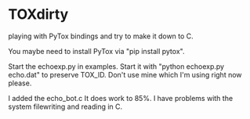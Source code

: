# TOXdirty
playing with PyTox bindings and try to make it down to C.

You maybe need to install PyTox via "pip install pytox".

Start the echoexp.py in examples. Start it with "python echoexp.py echo.dat" to preserve TOX_ID. Don't use mine which I'm using right now please.

I added the echo_bot.c It does work to 85%. I have problems with the system filewriting and reading in C.

